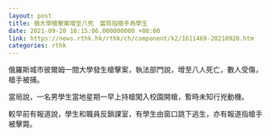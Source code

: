 ```yaml
---
layout: post
title: 俄大學槍擊案增至八死　當局指槍手為學生
date: 2021-09-20 16:15:06.000000000 +08:00
link: https://news.rthk.hk/rthk/ch/component/k2/1611469-20210920.htm
categories: rthk
---
```


俄羅斯城市彼爾姆一間大學發生槍擊案，執法部門說，增至八人死亡，數人受傷，槍手被捕。

當局說，一名男學生當地星期一早上持槍闖入校園開槍，暫時未知行兇動機。

較早前有報道說，學生和職員反鎖課室，有學生由窗口跳下逃生，亦有報道指槍手被擊斃。
